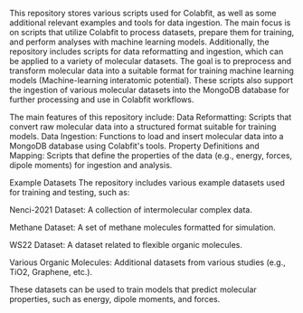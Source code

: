 This repository stores various scripts used for Colabfit, as well as some additional relevant examples and tools for data ingestion. The main focus is on scripts that utilize Colabfit to process datasets, prepare them for training, and perform analyses with machine learning models. Additionally, the repository includes scripts for data reformatting and ingestion, which can be applied to a variety of molecular datasets.
The goal is to preprocess and transform molecular data into a suitable format for training machine learning models (Machine-learning interatomic potential). These scripts also support the ingestion of various molecular datasets into the MongoDB database for further processing and use in Colabfit workflows.

The main features of this repository include:
Data Reformatting: Scripts that convert raw molecular data into a structured format suitable for training models.
Data Ingestion: Functions to load and insert molecular data into a MongoDB database using Colabfit's tools.
Property Definitions and Mapping: Scripts that define the properties of the data (e.g., energy, forces, dipole moments) for ingestion and analysis.

Example Datasets
The repository includes various example datasets used for training and testing, such as:

Nenci-2021 Dataset: A collection of intermolecular complex data.

Methane Dataset: A set of methane molecules formatted for simulation.

WS22 Dataset: A dataset related to flexible organic molecules.

Various Organic Molecules: Additional datasets from various studies (e.g., TiO2, Graphene, etc.).

These datasets can be used to train models that predict molecular properties, such as energy, dipole moments, and forces.
